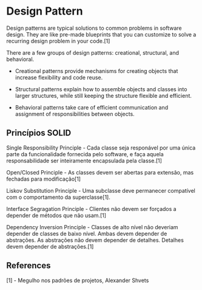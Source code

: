 # Design Pattern
Design patterns are typical solutions to common problems in software design. They are like pre-made blueprints that you can customize to solve a recurring design problem in your code.[1]

There are a few groups of design patterns: creational, structural, and behavioral.

* Creational patterns provide mechanisms for creating objects that increase flexibility and code reuse.

* Structural patterns explain how to assemble objects and classes into larger structures, while still keeping the structure flexible and efficient.

* Behavioral patterns take care of efficient communication and assignment of responsibilities between objects.

## Princípios SOLID
Single Responsibility Principle - Cada classe seja responável por uma única parte da funcionalidade fornecida pelo software, e faça aquela responsabilidade ser inteiramente encapsulada pela classe.[1]

Open/Closed Principle - As classes devem ser abertas para extensão, mas fechadas para modificação[1]

Liskov Substitution Principle - Uma subclasse deve permanecer compatível com o comportamento da superclasse[1].

Interface Segragation Principle - Clientes não devem ser forçados a depender de métodos que não usam.[1]

Dependency Inversion Principle - Classes de alto nível não deveriam depender de classes
de baixo nível. Ambas devem depender de abstrações. As
abstrações não devem depender de detalhes. Detalhes
devem depender de abstrações.[1]


## References
[1] - Megulho nos padrões de projetos, Alexander Shvets 